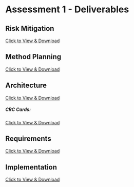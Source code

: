 <h1> Assessment 1 - Deliverables </h1>

<h2> Risk Mitigation </h2>
<a href="https://github.com/decassociation/decassociation.github.io/blob/master/Deliverables%20for%20Assessment%201/Risk1.docx">Click to View & Download</a>

<h2> Method Planning</h2>
<a href="https://github.com/decassociation/decassociation.github.io/blob/master/Deliverables%20for%20Assessment%201/Plan1.docx">Click to View & Download</a>

<h2> Architecture </h2>
<a href="https://github.com/decassociation/decassociation.github.io/blob/master/Deliverables%20for%20Assessment%201/Arch1_.docx">Click to View & Download</a>
<h5>CRC Cards:</h5><a href="https://github.com/decassociation/decassociation.github.io/tree/master/CRC-Cards">Click to View & Download</a>

<h2>Requirements </h2>
<a href="https://github.com/decassociation/decassociation.github.io/blob/master/Deliverables%20for%20Assessment%201/Req1.docx">Click to View & Download</a>

<h2> Implementation</h2>
<a href="https://github.com/decassociation/decassociation.github.io/blob/master/Deliverables%20for%20Assessment%201/Impl1.docx">Click to View & Download</a>
